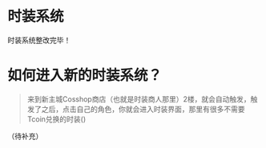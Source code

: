 # 时装系统

时装系统整改完毕！

# 如何进入新的时装系统？

>来到新主城Cosshop商店（也就是时装商人那里）2楼，就会自动触发，触发了之后，点击自己的角色，你就会进入时装界面，那里有很多不需要Tcoin兑换的时装()

（待补充）


